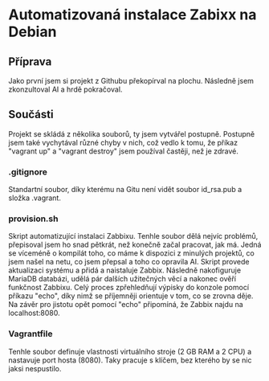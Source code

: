 # Automatizovaná instalace Zabixx na Debian
## Příprava
Jako první jsem si projekt z Githubu překopírval na plochu. Následně jsem zkonzultoval AI a hrdě pokračoval. 

## Součásti
Projekt se skládá z několika souborů, ty jsem vytvářel postupně. Postupně jsem také vychytával různé chyby v nich, což vedlo k tomu, že příkaz "vagrant up" a "vagrant destroy" jsem používal častěji, než je zdravé.

### .gitignore
Standartní soubor, díky kterému na Gitu není vidět soubor id_rsa.pub a složka .vagrant.

### provision.sh
Skript automatizující instalaci Zabbixu. Tenhle soubor dělá nejvíc problémů, přepisoval jsem ho snad pětkrát, než konečně začal pracovat, jak má. Jedná se víceméně o kompilát toho, co máme k dispozici z minulých projektů, co jsem našel na netu, co jsem přepsal a toho co opravila AI. Skript provede aktualizaci systému a přidá a naistaluje Zabbix. Následně nakofiguruje MariaDB databázi, udělá pár dalších užitečných věcí a nakonec ověří funkčnost Zabbixu. Celý proces  zpřehledňují výpisky do konzole pomocí příkazu "echo", díky nimž se příjemněji orientuje v tom, co se zrovna děje. Na závěr pro jistotu opět pomocí "echo" připomíná, že Zabbix najdu na localhost:8080.

### Vagrantfile
Tenhle soubor definuje vlastnosti virtuálního stroje (2 GB RAM a 2 CPU) a nastavuje port hosta (8080). Taky pracuje s klíčem, bez kterého by se nic jaksi nespustilo.
